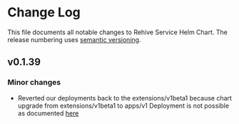 # Change Log

This file documents all notable changes to Rehive Service Helm Chart. The release
numbering uses [semantic versioning](http://semver.org).

## v0.1.39

### Minor changes

* Reverted our deployments back to the extensions/v1beta1 because chart upgrade
  from extensions/v1beta1 to apps/v1 Deployment is not possible as documented
  [here](https://github.com/helm/helm/issues/6583)
